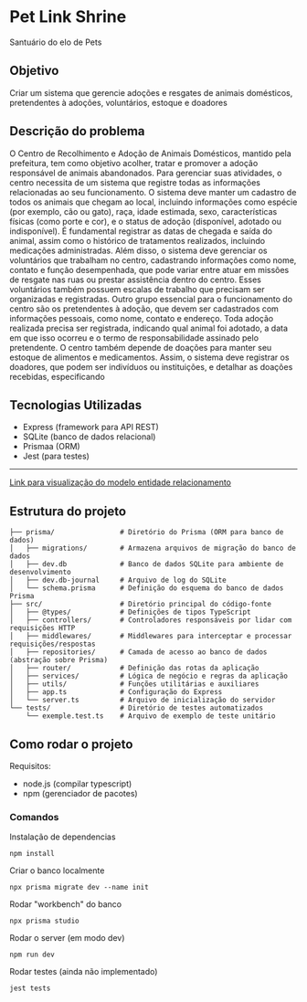 # Pet Link Shrine

Santuário do elo de Pets

## Objetivo

Criar um sistema que gerencie adoções e resgates de animais domésticos, pretendentes à adoções, voluntários, estoque e doadores

## Descrição do problema

O Centro de Recolhimento e Adoção de Animais Domésticos, mantido pela
prefeitura, tem como objetivo acolher, tratar e promover a adoção
responsável de animais abandonados. Para gerenciar suas atividades, o
centro necessita de um sistema que registre todas as informações
relacionadas ao seu funcionamento. O sistema deve manter um cadastro
de todos os animais que chegam ao local, incluindo informações como
espécie (por exemplo, cão ou gato), raça, idade estimada, sexo,
características físicas (como porte e cor), e o status de adoção
(disponível, adotado ou indisponível). É fundamental registrar as datas de
chegada e saída do animal, assim como o histórico de tratamentos
realizados, incluindo medicações administradas. Além disso, o sistema
deve gerenciar os voluntários que trabalham no centro, cadastrando
informações como nome, contato e função desempenhada, que pode
variar entre atuar em missões de resgate nas ruas ou prestar assistência
dentro do centro. Esses voluntários também possuem escalas de trabalho
que precisam ser organizadas e registradas. Outro grupo essencial para o
funcionamento do centro são os pretendentes à adoção, que devem ser
cadastrados com informações pessoais, como nome, contato e endereço.
Toda adoção realizada precisa ser registrada, indicando qual animal foi
adotado, a data em que isso ocorreu e o termo de responsabilidade
assinado pelo pretendente. O centro também depende de doações para
manter seu estoque de alimentos e medicamentos. Assim, o sistema deve
registrar os doadores, que podem ser indivíduos ou instituições, e
detalhar as doações recebidas, especificando

## Tecnologias Utilizadas

- Express (framework para API REST)
- SQLite (banco de dados relacional)
- Prismaa (ORM)
- Jest (para testes)

---

[Link para visualização do modelo entidade relacionamento](https://drive.google.com/file/d/1XzzgiO7trgbtjEJq4cqEU9-wR2k2MshB/view)

## Estrutura do projeto

```
├── prisma/                # Diretório do Prisma (ORM para banco de dados)
│   ├── migrations/        # Armazena arquivos de migração do banco de dados
│   ├── dev.db             # Banco de dados SQLite para ambiente de desenvolvimento
│   ├── dev.db-journal     # Arquivo de log do SQLite
│   └── schema.prisma      # Definição do esquema do banco de dados Prisma
├── src/                   # Diretório principal do código-fonte
│   ├── @types/            # Definições de tipos TypeScript
│   ├── controllers/       # Controladores responsáveis por lidar com requisições HTTP
│   ├── middlewares/       # Middlewares para interceptar e processar requisições/respostas
│   ├── repositories/      # Camada de acesso ao banco de dados (abstração sobre Prisma)
│   ├── router/            # Definição das rotas da aplicação
│   ├── services/          # Lógica de negócio e regras da aplicação
│   ├── utils/             # Funções utilitárias e auxiliares
│   ├── app.ts             # Configuração do Express
│   └── server.ts          # Arquivo de inicialização do servidor
└── tests/                 # Diretório de testes automatizados
    └── exemple.test.ts    # Arquivo de exemplo de teste unitário
```

## Como rodar o projeto

Requisitos:

- node.js (compilar typescript)
- npm (gerenciador de pacotes)

### Comandos

Instalação de dependencias

```
npm install
```

Criar o banco localmente

```
npx prisma migrate dev --name init
```

Rodar "workbench" do banco

```
npx prisma studio
```

Rodar o server (em modo dev)

```
npm run dev
```

Rodar testes (ainda não implementado)

```
jest tests
```
